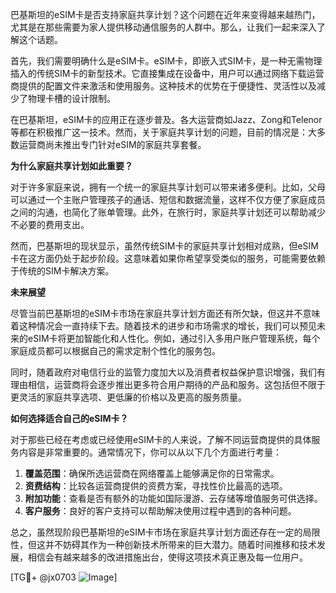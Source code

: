 巴基斯坦的eSIM卡是否支持家庭共享计划？这个问题在近年来变得越来越热门，尤其是在那些需要为家人提供移动通信服务的人群中。那么，让我们一起来深入了解这个话题。

首先，我们需要明确什么是eSIM卡。eSIM卡，即嵌入式SIM卡，是一种无需物理插入的传统SIM卡的新型技术。它直接集成在设备中，用户可以通过网络下载运营商提供的配置文件来激活和使用服务。这种技术的优势在于便捷性、灵活性以及减少了物理卡槽的设计限制。

在巴基斯坦，eSIM卡的应用正在逐步普及。各大运营商如Jazz、Zong和Telenor等都在积极推广这一技术。然而，关于家庭共享计划的问题，目前的情况是：大多数运营商尚未推出专门针对eSIM的家庭共享套餐。

**为什么家庭共享计划如此重要？**

对于许多家庭来说，拥有一个统一的家庭共享计划可以带来诸多便利。比如，父母可以通过一个主账户管理孩子的通话、短信和数据流量，这样不仅方便了家庭成员之间的沟通，也简化了账单管理。此外，在旅行时，家庭共享计划还可以帮助减少不必要的费用支出。

然而，巴基斯坦的现状显示，虽然传统SIM卡的家庭共享计划相对成熟，但eSIM卡在这方面仍处于起步阶段。这意味着如果你希望享受类似的服务，可能需要依赖于传统的SIM卡解决方案。

**未来展望**

尽管当前巴基斯坦的eSIM卡市场在家庭共享计划方面还有所欠缺，但这并不意味着这种情况会一直持续下去。随着技术的进步和市场需求的增长，我们可以预见未来的eSIM卡将更加智能化和人性化。例如，通过引入多用户账户管理系统，每个家庭成员都可以根据自己的需求定制个性化的服务包。

同时，随着政府对电信行业的监管力度加大以及消费者权益保护意识增强，我们有理由相信，运营商将会逐步推出更多符合用户期待的产品和服务。这包括但不限于更灵活的家庭共享选项、更低廉的价格以及更高的服务质量。

**如何选择适合自己的eSIM卡？**

对于那些已经在考虑或已经使用eSIM卡的人来说，了解不同运营商提供的具体服务内容是非常重要的。通常情况下，你可以从以下几个方面进行考量：

1. **覆盖范围**：确保所选运营商在网络覆盖上能够满足你的日常需求。
2. **资费结构**：比较各运营商提供的资费方案，寻找性价比最高的选项。
3. **附加功能**：查看是否有额外的功能如国际漫游、云存储等增值服务可供选择。
4. **客户服务**：良好的客户支持可以帮助解决使用过程中遇到的各种问题。

总之，虽然现阶段巴基斯坦的eSIM卡市场在家庭共享计划方面还存在一定的局限性，但这并不妨碍其作为一种创新技术所带来的巨大潜力。随着时间推移和技术发展，相信会有越来越多的改进措施出台，使得这项技术真正惠及每一位用户。

[TG💪+ @jx0703 ![Image](https://github.com/user-attachments/assets/dbca1d08-cadb-493c-b0ec-ad6f7a83f270)]